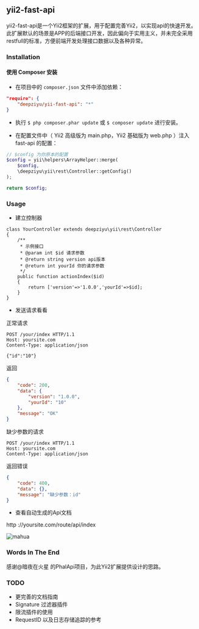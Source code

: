 ## yii2-fast-api

yii2-fast-api是一个Yii2框架的扩展，用于配置完善Yii2，以实现api的快速开发。
此扩展默认的场景是APP的后端接口开发，因此偏向于实用主义，并未完全采用restfull的标准，方便前端开发处理接口数据以及各种异常。

### Installation

#### 使用 Composer 安装
- 在项目中的 `composer.json` 文件中添加依赖：

```json
"require": {
    "deepziyu/yii-fast-api": "*"
}
```

- 执行 `$ php composer.phar update` 或 `$ composer update` 进行安装。

- 在配置文件中（ Yii2 高级版为 main.php，Yii2 基础版为 web.php ）注入 fast-api 的配置：

```php
// $config 为你原本的配置
$config = yii\helpers\ArrayHelper::merge(
    $config,
    \deepziyu\yii\rest\Controller::getConfig()
);

return $config;
```
### Usage

- 建立控制器

```
class YourController extends deepziyu\yii\rest\Controller
{
    /**
     * 示例接口
     * @param int $id 请求参数
     * @return string version api版本
     * @return int yourId 你的请求参数
     */
    public function actionIndex($id)
    {
        return ['version'=>'1.0.0','yourId'=>$id];
    }
}
```
- 发送请求看看

正常请求
```curl
POST /your/index HTTP/1.1
Host: yoursite.com
Content-Type: application/json

{"id":"10"}
```
返回
```json
{
    "code": 200,
    "data": {
        "version": "1.0.0",
        "yourId": "10"
    },
    "message": "OK"
}
```
缺少参数的请求
```curl
POST /your/index HTTP/1.1
Host: yoursite.com
Content-Type: application/json

```
返回错误
```json
{
    "code": 400,
    "data": {},
    "message": "缺少参数：id"
}
```

- 查看自动生成的Api文档

http ://yoursite.com/route/api/index

![mahua](http://ok0rjq3jz.bkt.clouddn.com/QQ%E6%88%AA%E5%9B%BE20170119165300.png)

### Words In The End
感谢@暗夜在火星 的PhalApi项目，为此Yii2扩展提供设计的思路。

### TODO

- 更完善的文档指南
- Signature 过滤器插件
- 限流插件的使用
- RequestID 以及日志存储追踪的参考